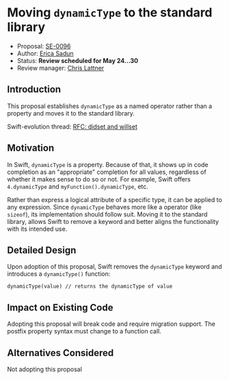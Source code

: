 # Moving `dynamicType` to the standard library

* Proposal: [SE-0096](0096-dynamictype.md)
* Author: [Erica Sadun](https://github.com/erica)
* Status: **Review scheduled for May 24...30**
* Review manager: [Chris Lattner](http://github.com/lattner)

## Introduction

This proposal establishes `dynamicType` as a named operator rather than a property
and moves it to the standard library.

Swift-evolution thread:
[RFC: didset and willset](http://thread.gmane.org/gmane.comp.lang.swift.evolution/17534)

## Motivation

In Swift, `dynamicType` is a property. Because of that, it shows up in code completion as an "appropriate"
completion for all values, regardless of whether it makes sense to do so or not. For example, Swift offers
`4.dynamicType` and `myFunction().dynamicType`, etc. 

Rather than express a logical attribute of a specific type,
it can be applied to any expression. Since `dynamicType` behaves more like a operator (like `sizeof`), 
its implementation should follow suit. Moving it to the standard library, allows Swift to remove a keyword and better aligns the functionality with its
intended use.

## Detailed Design

Upon adoption of this proposal, Swift removes the `dynamicType` keyword and introduces a `dynamicType()` function:

```
dynamicType(value) // returns the dynamicType of value
```

## Impact on Existing Code

Adopting this proposal will break code and require migration support. The postfix property syntax must change to a function call. 

## Alternatives Considered

Not adopting this proposal
